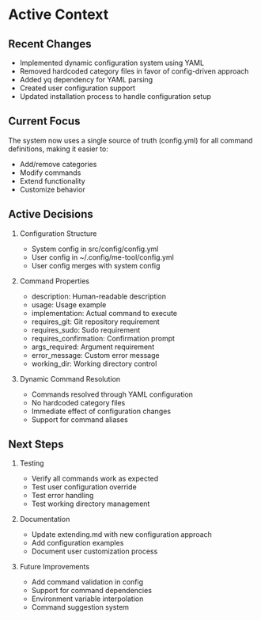 # Active Context

## Recent Changes
- Implemented dynamic configuration system using YAML
- Removed hardcoded category files in favor of config-driven approach
- Added yq dependency for YAML parsing
- Created user configuration support
- Updated installation process to handle configuration setup

## Current Focus
The system now uses a single source of truth (config.yml) for all command definitions, making it easier to:
- Add/remove categories
- Modify commands
- Extend functionality
- Customize behavior

## Active Decisions
1. Configuration Structure
   - System config in src/config/config.yml
   - User config in ~/.config/me-tool/config.yml
   - User config merges with system config

2. Command Properties
   - description: Human-readable description
   - usage: Usage example
   - implementation: Actual command to execute
   - requires_git: Git repository requirement
   - requires_sudo: Sudo requirement
   - requires_confirmation: Confirmation prompt
   - args_required: Argument requirement
   - error_message: Custom error message
   - working_dir: Working directory control

3. Dynamic Command Resolution
   - Commands resolved through YAML configuration
   - No hardcoded category files
   - Immediate effect of configuration changes
   - Support for command aliases

## Next Steps
1. Testing
   - Verify all commands work as expected
   - Test user configuration override
   - Test error handling
   - Test working directory management

2. Documentation
   - Update extending.md with new configuration approach
   - Add configuration examples
   - Document user customization process

3. Future Improvements
   - Add command validation in config
   - Support for command dependencies
   - Environment variable interpolation
   - Command suggestion system

